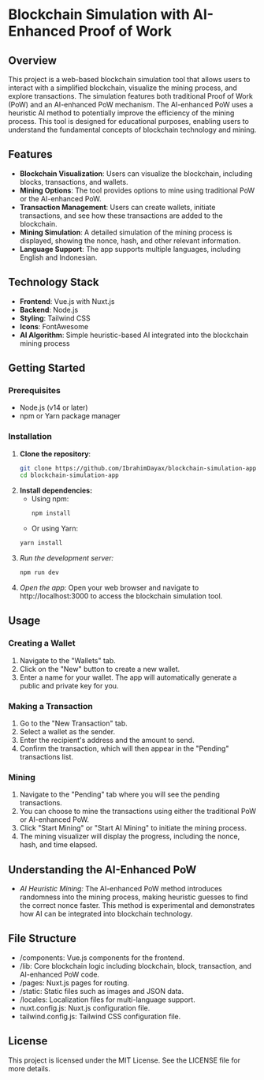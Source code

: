 # Blockchain Simulation with AI-Enhanced Proof of Work

## Overview

This project is a web-based blockchain simulation tool that allows users to interact with a simplified blockchain, visualize the mining process, and explore transactions. The simulation features both traditional Proof of Work (PoW) and an AI-enhanced PoW mechanism. The AI-enhanced PoW uses a heuristic AI method to potentially improve the efficiency of the mining process. This tool is designed for educational purposes, enabling users to understand the fundamental concepts of blockchain technology and mining.

## Features

- **Blockchain Visualization**: Users can visualize the blockchain, including blocks, transactions, and wallets.
- **Mining Options**: The tool provides options to mine using traditional PoW or the AI-enhanced PoW.
- **Transaction Management**: Users can create wallets, initiate transactions, and see how these transactions are added to the blockchain.
- **Mining Simulation**: A detailed simulation of the mining process is displayed, showing the nonce, hash, and other relevant information.
- **Language Support**: The app supports multiple languages, including English and Indonesian.

## Technology Stack

- **Frontend**: Vue.js with Nuxt.js
- **Backend**: Node.js
- **Styling**: Tailwind CSS
- **Icons**: FontAwesome
- **AI Algorithm**: Simple heuristic-based AI integrated into the blockchain mining process

## Getting Started

### Prerequisites

- Node.js (v14 or later)
- npm or Yarn package manager

### Installation

1. **Clone the repository**:
   ```bash
   git clone https://github.com/IbrahimDayax/blockchain-simulation-app.git
   cd blockchain-simulation-app

2. **Install dependencies:**
   - Using npm:
     ```bash
     npm install
   - Or using Yarn:
    ```bash
    yarn install

3. *Run the development server:*
   ```bash
   npm run dev

4. *Open the app:* Open your web browser and navigate to http://localhost:3000 to access the blockchain simulation tool.

## Usage

### Creating a Wallet
1. Navigate to the "Wallets" tab.
2. Click on the "New" button to create a new wallet.
3. Enter a name for your wallet. The app will automatically generate a public and private key for you.

### Making a Transaction
1. Go to the "New Transaction" tab.
2. Select a wallet as the sender.
3. Enter the recipient's address and the amount to send.
4. Confirm the transaction, which will then appear in the "Pending" transactions list.

### Mining
1. Navigate to the "Pending" tab where you will see the pending transactions.
2. You can choose to mine the transactions using either the traditional PoW or AI-enhanced PoW.
3. Click "Start Mining" or "Start AI Mining" to initiate the mining process.
4. The mining visualizer will display the progress, including the nonce, hash, and time elapsed.

## Understanding the AI-Enhanced PoW
- *AI Heuristic Mining:* The AI-enhanced PoW method introduces randomness into the mining process, making heuristic guesses to find the correct nonce faster. This method is experimental and demonstrates how AI can be integrated into blockchain technology.

## File Structure
- /components: Vue.js components for the frontend.
- /lib: Core blockchain logic including blockchain, block, transaction, and AI-enhanced PoW code.
- /pages: Nuxt.js pages for routing.
- /static: Static files such as images and JSON data.
- /locales: Localization files for multi-language support.
- nuxt.config.js: Nuxt.js configuration file.
- tailwind.config.js: Tailwind CSS configuration file.

## License
This project is licensed under the MIT License. See the LICENSE file for more details.


   




